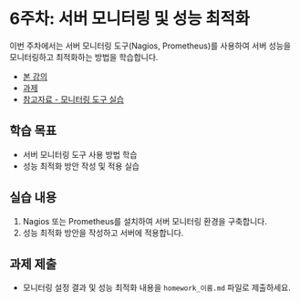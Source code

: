 # 6주차: 서버 모니터링 및 성능 최적화

이번 주차에서는 서버 모니터링 도구(Nagios, Prometheus)를 사용하여 서버 성능을 모니터링하고 최적화하는 방법을 학습합니다.

- [본 강의](./lesson.md)
- [과제](./homework.md)
- [참고자료 - 모니터링 도구 실습](./monitoring_tools.md)

## 학습 목표
- 서버 모니터링 도구 사용 방법 학습
- 성능 최적화 방안 작성 및 적용 실습

## 실습 내용
1. Nagios 또는 Prometheus를 설치하여 서버 모니터링 환경을 구축합니다.
2. 성능 최적화 방안을 작성하고 서버에 적용합니다.

## 과제 제출
- 모니터링 설정 결과 및 성능 최적화 내용을 `homework_이름.md` 파일로 제출하세요.
